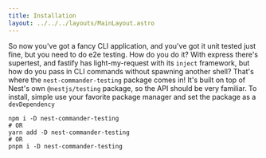 ```yaml
---
title: Installation
layout: ../../../layouts/MainLayout.astro
---
```


So now you've got a fancy CLI application, and you've got it unit tested just fine, but you need to do e2e testing. How do you do it? With express there's supertest, and fastify has light-my-request with its `inject` framework, but how do you pass in CLI commands without spawning another shell? That's where the `nest-commander-testing` package comes in! It's built on top of Nest's own `@nestjs/testing` package, so the API should be very familiar. To install, simple use your favorite package manager and set the package as a `devDependency`

```shell
npm i -D nest-commander-testing
# OR
yarn add -D nest-commander-testing
# OR
pnpm i -D nest-commander-testing
```
